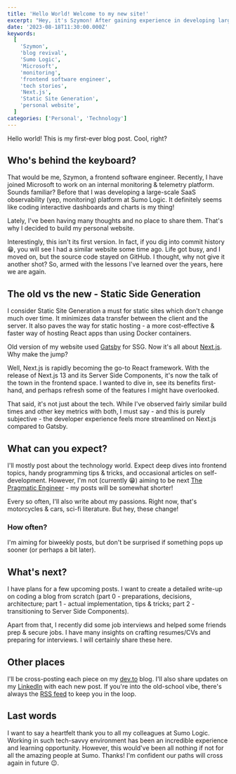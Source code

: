```yaml
---
title: 'Hello World! Welcome to my new site!'
excerpt: "Hey, it's Szymon! After gaining experience in developing large-scale observability SaaS at Sumo Logic, I made the exciting leap to working on fascinating projects at Microsoft. But guess what? I've dusted off my old blog to chat & share stories. Let's catch up, shall we?"
date: '2023-08-18T11:30:00.000Z'
keywords:
  [
    'Szymon',
    'blog revival',
    'Sumo Logic',
    'Microsoft',
    'monitoring',
    'frontend software engineer',
    'tech stories',
    'Next.js',
    'Static Site Generation',
    'personal website',
  ]
categories: ['Personal', 'Technology']
---
```


Hello world! This is my first-ever blog post. Cool, right?

## Who's behind the keyboard?

That would be me, Szymon, a frontend software engineer. Recently, I have joined Microsoft to work on an internal monitoring & telemetry platform. Sounds familiar? Before that I was developing a large-scale SaaS observability (yep, monitoring) platform at Sumo Logic. It definitely seems like coding interactive dashboards and charts is my thing!

Lately, I've been having many thoughts and no place to share them. That's why I decided to build my personal website.

Interestingly, this isn't its first version. In fact, if you dig into commit history 😁, you will see I had a similar website some time ago. Life got busy, and I moved on, but the source code stayed on GitHub. I thought, why not give it another shot? So, armed with the lessons I've learned over the years, here we are again.

## The old vs the new - Static Side Generation

I consider Static Site Generation a must for static sites which don't change much over time. It minimizes data transfer between the client and the server. It also paves the way for static hosting - a more cost-effective & faster way of hosting React apps than using Docker containers.

Old version of my website used [Gatsby](https://www.gatsbyjs.com/) for SSG. Now it's all about [Next.js](https://nextjs.org/). Why make the jump?

Well, Next.js is rapidly becoming the go-to React framework. With the release of Next.js 13 and its Server Side Components, it's now the talk of the town in the frontend space. I wanted to dive in, see its benefits first-hand, and perhaps refresh some of the features I might have overlooked.

That said, it's not just about the tech. While I've observed fairly similar build times and other key metrics with both, I must say - and this is purely subjective - the developer experience feels more streamlined on Next.js compared to Gatsby.

## What can you expect?

I'll mostly post about the technology world. Expect deep dives into frontend topics, handy programming tips & tricks, and occasional articles on self-development. However, I'm not (currently 😁) aiming to be next [The Pragmatic Engineer](https://blog.pragmaticengineer.com/) - my posts will be somewhat shorter!

Every so often, I'll also write about my passions. Right now, that's motorcycles & cars, sci-fi literature. But hey, these change!

### How often?

I'm aiming for biweekly posts, but don't be surprised if something pops up sooner (or perhaps a bit later).

## What's next?

I have plans for a few upcoming posts. I want to create a detailed write-up on coding a blog from scratch (part 0 - preparations, decisions, architecture; part 1 - actual implementation, tips & tricks; part 2 - transitioning to Server Side Components).

Apart from that, I recently did some job interviews and helped some friends prep & secure jobs. I have many insights on crafting resumes/CVs and preparing for interviews. I will certainly share these here.

## Other places

I'll be cross-posting each piece on my [dev.to](https://dev.to/szymonpulut) blog. I'll also share updates on my [LinkedIn](https://linkedin.com/in/szymonpulut/) with each new post. If you're into the old-school vibe, there's always the [RSS feed](https://szymonpulut.com/feed.xml) to keep you in the loop.

## Last words

I want to say a heartfelt thank you to all my colleagues at Sumo Logic. Working in such tech-savvy environment has been an incredible experience and learning opportunity. However, this would've been all nothing if not for all the amazing people at Sumo. Thanks! I'm confident our paths will cross again in future 😉.
